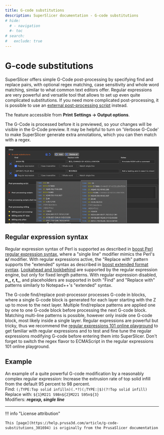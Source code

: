 ```yaml
---
title: G-code substitutions
description: SuperSlicer documentation - G-code substitutions
# hide:
  # - navigation
  #- toc
# search:
#   exclude: true
---
```


# G-code substitutions

SuperSlicer offers simple G-Code post-processing by specifying find and replace pairs, with optional regex matching, case sensitivity and whole word matching, similar to what common text editors offer. Regular expressions are very powerful and versatile tool that allows to set up even quite complicated substitutions. If you need more complicated post-processing, it is possible to use an [external post-processing script](post-processing-scripts.md) instead.

The feature accessible from **Print Settings -> Output options**.

The G-Code is processed before it is previewed, so your changes will be visible in the G-Code preview. It may be helpful to turn on 'Verbose G-Code' to make SuperSlicer generate extra annotations, which you can then match with a regex.

![](assets/gcode-substitutions.png)
## Regular expression syntax

Regular expression syntax of Perl is supported as described in [boost Perl regular expression syntax](https://www.boost.org/doc/libs/1_78_0/libs/regex/doc/html/boost_regex/syntax/perl_syntax.html), where a "single line" modifier mimics the Perl's **_s/_** modifier. With regular expressions active, the "Replace with" pattern supports the "extended" syntax as described in [boost extended format syntax](https://www.boost.org/doc/libs/1_78_0/libs/regex/doc/html/boost_regex/format/boost_format_syntax.html). [Lookahead and lookbehind](https://www.w3docs.com/learn-javascript/lookahead-and-lookbehind.html) are supported by the regular expression engine, but only for fixed length patterns. With regular expression disabled, **_n__, r, t_**, and placeholders are supported in both "Find" and "Replace with" patterns similarly to Notepad++'s "extended" syntax.

The G-code find/replace post-processor processes G-code in blocks, where a single G-code block is generated for each layer starting with the Z up to move to the next layer. Multiple find/replace patterns are applied one by one to one G-code block before processing the next G-code block. Matching multi-line patterns is possible, however only inside one G-code block, most likely inside a single layer. Regular expressions are powerful but tricky, thus we recommend the [regular expressions 101 online playground](https://regex101.com/) to get familiar with regular expressions and to test and fine tune the regular expressions modifying G-code before entering them into SuperSlicer. Don't forget to switch the regex flavor to ECMAScript in the regular expressions 101 online playground.

## Example

An example of a quite powerful G-code modification by a reasonably complex regular expression: Increase the extrusion rate of top solid infill from the default 95 percent to 98 percent.  
Find: `(;TYPE:Top solid infilln)(.*?)(;TYPE:|$)(?!Top solid infill)`  
Replace with: `${1}M221 S98n${2}M221 S95n${3}`  
Modifiers: _**regexp, single line**_

---

!!! info "License attribution"

    This [page](https://help.prusa3d.com/article/g-code-substitutions_301694) is originally from the PrusaSlicer documentation
